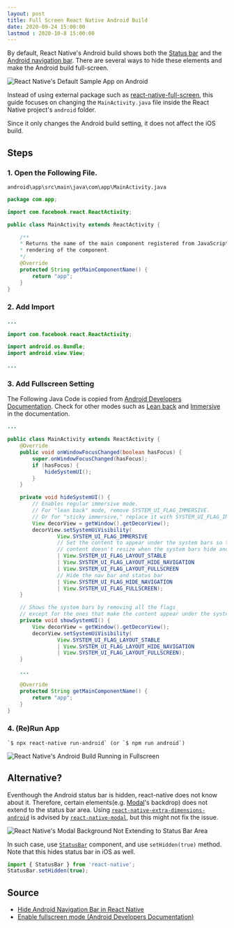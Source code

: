 ```yaml
---
layout: post
title: Full Screen React Native Android Build
date: 2020-09-24 15:00:00
lastmod : 2020-10-8 15:00:00 
---
```


By default, React Native's Android build shows both the [Status bar](https://material.io/design/platform-guidance/android-bars.html#status-bar) and the [Android navigation bar](https://material.io/design/platform-guidance/android-bars.html#android-navigation-bar). There are several ways to hide these elements and make the Android build full-screen.

![React Native's Default Sample App on Android]({{site.url}}/static/2020-9-24-full-screen-react-native-android-build/01.PNG)

Instead of using external package such as [react-native-full-screen](https://www.npmjs.com/package/react-native-full-screen), this guide focuses on changing the `MainActivity.java` file inside the React Native project's `android` folder.

Since it only changes the Android build setting, it does not affect the iOS build.

## Steps

### 1. Open the Following File.

`android\app\src\main\java\com\app\MainActivity.java`

```java
package com.app;

import com.facebook.react.ReactActivity;

public class MainActivity extends ReactActivity {

    /**
    * Returns the name of the main component registered from JavaScript. This is used to schedule
    * rendering of the component.
    */
    @Override
    protected String getMainComponentName() {
        return "app";
    }
}
```

### 2. Add Import

```java
...

import com.facebook.react.ReactActivity;

import android.os.Bundle;
import android.view.View;

...
```

### 3. Add Fullscreen Setting

The Following Java Code is copied from [Android Developers Documentation](https://developer.android.com/training/system-ui/immersive). Check for other modes such as [Lean back](https://developer.android.com/training/system-ui/immersive#leanback) and [Immersive](https://developer.android.com/training/system-ui/immersive#immersive) in the documentation.

```java
...

public class MainActivity extends ReactActivity {
    @Override
    public void onWindowFocusChanged(boolean hasFocus) {
        super.onWindowFocusChanged(hasFocus);
        if (hasFocus) {
            hideSystemUI();
        }
    }

    private void hideSystemUI() {
        // Enables regular immersive mode.
        // For "lean back" mode, remove SYSTEM_UI_FLAG_IMMERSIVE.
        // Or for "sticky immersive," replace it with SYSTEM_UI_FLAG_IMMERSIVE_STICKY
        View decorView = getWindow().getDecorView();
        decorView.setSystemUiVisibility(
                View.SYSTEM_UI_FLAG_IMMERSIVE
                // Set the content to appear under the system bars so that the
                // content doesn't resize when the system bars hide and show.
                | View.SYSTEM_UI_FLAG_LAYOUT_STABLE
                | View.SYSTEM_UI_FLAG_LAYOUT_HIDE_NAVIGATION
                | View.SYSTEM_UI_FLAG_LAYOUT_FULLSCREEN
                // Hide the nav bar and status bar
                | View.SYSTEM_UI_FLAG_HIDE_NAVIGATION
                | View.SYSTEM_UI_FLAG_FULLSCREEN);
    }

    // Shows the system bars by removing all the flags
    // except for the ones that make the content appear under the system bars.
    private void showSystemUI() {
        View decorView = getWindow().getDecorView();
        decorView.setSystemUiVisibility(
                View.SYSTEM_UI_FLAG_LAYOUT_STABLE
                | View.SYSTEM_UI_FLAG_LAYOUT_HIDE_NAVIGATION
                | View.SYSTEM_UI_FLAG_LAYOUT_FULLSCREEN);
    }

    ...

    @Override
    protected String getMainComponentName() {
        return "app";
    }
}
```

### 4. (Re)Run App

    `$ npx react-native run-android` (or `$ npm run android`)

![React Native's Android Build Running in Fullscreen]({{site.url}}/static/2020-9-24-full-screen-react-native-android-build/02.PNG)


## Alternative?

Eventhough the Android status bar is hidden, react-native does not know about it. Therefore, certain elements(e.g. [Modal](https://reactnative.dev/docs/modal#animationtype)'s backdrop) does not extend to the status bar area. Using [`react-native-extra-dimensions-android`](https://github.com/Sunhat/react-native-extra-dimensions-android) is advised by [`react-native-modal`](https://github.com/react-native-community/react-native-modal), but this might not fix the issue.

![React Native's Modal Background Not Extending to Status Bar Area]({{site.url}}/static/2020-9-24-full-screen-react-native-android-build/03.PNG)

In such case, use [`StatusBar`](https://reactnative.dev/docs/statusbar) component, and use `setHidden(true)` method. Note that this hides status bar in iOS as well.

```jsx
import { StatusBar } from 'react-native';
StatusBar.setHidden(true);
```


## Source

* [Hide Android Navigation Bar in React Native](https://stackoverflow.com/questions/36046055/)
* [Enable fullscreen mode (Android Developers Documentation)](https://developer.android.com/training/system-ui/immersive)